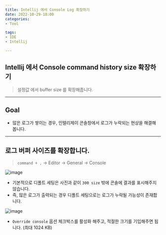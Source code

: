 ```yaml
---
title: Intellij 에서 Console Log 확장하기
date: 2022-10-29-18:00
categories:
- Tool

tags:
- IDE
- Intellij

---
```


## Intellij 에서 Console command history size 확장하기
> 설정값 에서 buffer size 를 확장해줍니다.

---

## Goal
- 많은 로그가 쌓이는 경우, 인텔리제이 콘솔창에서 로그가 누락되는 현상을 해결해 봅니다.

---

## 로그 버퍼 사이즈를 확장합니다.

> `command + ,` -> Editor -> General -> Console

![image](https://user-images.githubusercontent.com/43930419/198826912-a01000d9-c3ae-4c3a-85ab-07ddeacabd72.png)

- 기본적으로 디폴트 세팅은 사진과 같이 `300 size` 밖에 콘솔에 결과를 표시해주지 않습니다.
- 즉, 많은 로그가 출력되는 경우 디폴트 세팅으로는 로그가 누락될 가능성이 존재합니다.


![image](https://user-images.githubusercontent.com/43930419/196924994-69396911-bc74-4ac8-8309-96b6ec2a2e49.png)

- `Override console` 옵션 체크박스를 활성화 해주고, 적절한 크기를 기입해주면 됩니다. (최대 1024 KB)